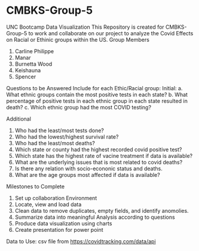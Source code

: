 # CMBKS-Group-5
UNC Bootcamp Data Visualization
This Repository is created for CMBKS-Group-5 to work and collaborate on our project to analyze the Covid Effects on Racial or Ethinic groups within the US.
Group Members
1. Carline Philippe
2. Manar
3. Burnetta Wood
4. Keishauna
5. Spencer

Questions to be Answered Include for each Ethic/Racial group:
Initial:
a.	What ethnic groups contain the most positive tests in each state?
b.	What percentage of positive tests in each ethnic group in each state resulted in death?
c.	Which ethnic group had the most COVID testing?


Additional
  1. Who had the least/most tests done?
  2. Who had the lowest/highest survival rate?
  3. Who had the least/most deaths?
  4. Which state or county had the highest recorded covid positive test?
  5. Which state has the highest rate of vacine treatment if data is available?
  6. What are the underlying issues that is most related to covid deaths?
  7. Is there any relation with socio-econonic status and deaths.
  8. What are the age groups most affected if data is available?

Milestones to Complete
1. Set up collaboration Environment
2. Locate, view and load data
3. Clean data to remove duplicates, empty fields, and identify anomolies.
4. Summarize data into meaningful Analysis according to questions
5. Produce data visualization using charts
6. Create presentation for power point

Data to Use:
csv file from https://covidtracking.com/data/api
